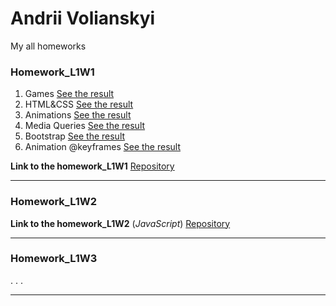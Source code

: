 # Andrii Volianskyi
My all homeworks

### Homework_L1W1

1. Games [See the result](https://drive.google.com/open?id=1O5wCaDpAqyJhSZvpLPZWMbjufguX6SOx)
2. HTML&CSS [See the result](https://andriidev96.github.io/Week1/HomeworkMarkup/app//index.html)
3. Animations [See the result](https://andriidev96.github.io/Week1/HomeWAnimations/index.html)
4. Media Queries [See the result](https://andriidev96.github.io/Week1/HomeworkRWD/app/index.html)
5. Bootstrap [See the result](https://andriidev96.github.io/Week1/HomeWBootstrap/index.html)
6. Animation @keyframes [See the result](https://andriidev96.github.io/Week1/TaskAdvanced/index.html)

**Link to the homework_L1W1** [Repository](https://github.com/AndriiDev96/AndriiDev96.github.io/tree/master/Week1)

***

### Homework_L1W2

**Link to the homework_L1W2** (_JavaScript_)  [Repository](https://github.com/AndriiDev96/HomeworkL1W2) 

***

### Homework_L1W3
.
.
.

***
